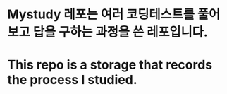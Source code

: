 # Mystudy 레포는 여러 코딩테스트를 풀어보고 답을 구하는 과정을 쓴 레포입니다.
# This repo is a storage that records the process I studied.
